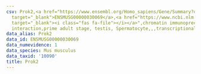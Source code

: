 ```yaml
---
csv: Prok2,<a href="https://www.ensembl.org/Homo_sapiens/Gene/Summary?db=core;g=ENSMUSG00000030069"
  target="_blank">ENSMUSG00000030069</a>,<a href="https://www.ncbi.nlm.nih.gov/pubmed/25450459"
  target="_blank"><i class="fas fa-file"></i></a>",chromatin immunoprecipitation assay,direct
  interaction,prime adult stage, testis, Spermatocyte,,,transcriptional regulation,
data_alias: Prok2
data_id: ENSMUSG00000030069
data_numevidence: 1
data_species: Mus musculus
data_taxid: '10090'
title: Prok2
---
```

